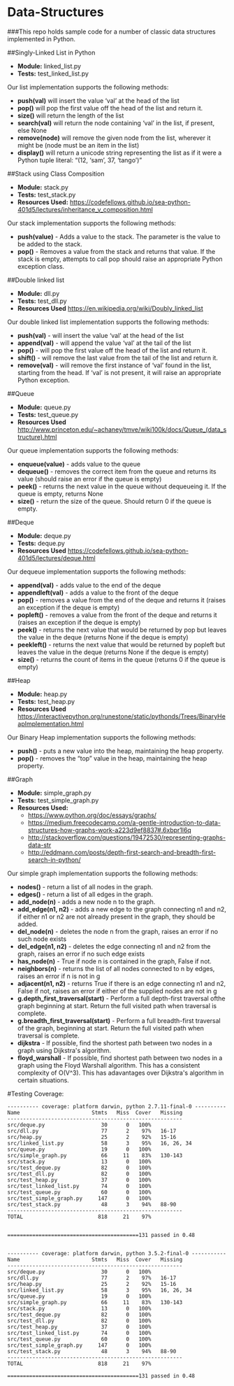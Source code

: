 # Data-Structures

###This repo holds sample code for a number of classic data structures implemented in Python.

##Singly-Linked List in Python
- **Module:** linked_list.py
- **Tests:** test_linked_list.py

Our list implementation supports the following methods:

- **push(val)** will insert the value ‘val’ at the head of the list
- **pop()** will pop the first value off the head of the list and return it.
- **size()** will return the length of the list
- **search(val)** will return the node containing ‘val’ in the list, if present, else None
- **remove(node)** will remove the given node from the list, wherever it might be (node must be an item in the list)
- **display()** will return a unicode string representing the list as if it were a Python tuple literal: “(12, ‘sam’, 37, ‘tango’)”


##Stack using Class Composition
- **Module:** stack.py
- **Tests:** test_stack.py
- **Resources Used:** https://codefellows.github.io/sea-python-401d5/lectures/inheritance_v_composition.html

Our stack implementation supports the following methods:

- **push(value)** - Adds a value to the stack. The parameter is the value to be added to the stack.
- **pop()** - Removes a value from the stack and returns that value. If the stack is empty, attempts to call pop should raise an appropriate Python exception class.


##Double linked list
- **Module:** dll.py
- **Tests:** test_dll.py
- **Resources Used** https://en.wikipedia.org/wiki/Doubly_linked_list

Our double linked list implementation supports the following methods:

- **push(val)** - will insert the value ‘val’ at the head of the list
- **append(val)** - will append the value ‘val’ at the tail of the list
- **pop()** - will pop the first value off the head of the list and return it.
- **shift()** - will remove the last value from the tail of the list and return it.
- **remove(val)** - will remove the first instance of ‘val’ found in the list, starting from the head. If ‘val’ is not present, it will raise an appropriate Python exception.


##Queue
- **Module:** queue.py
- **Tests:** test_queue.py
- **Resources Used** http://www.princeton.edu/~achaney/tmve/wiki100k/docs/Queue_(data_structure).html

Our queue implementation supports the following methods:

- **enqueue(value)** - adds value to the queue
- **dequeue()** - removes the correct item from the queue and returns its value (should raise an error if the queue is empty)
- **peek()** - returns the next value in the queue without dequeueing it. If the queue is empty, returns None
- **size()** - return the size of the queue. Should return 0 if the queue is empty.

##Deque
- **Module:** deque.py
- **Tests:** deque.py
- **Resources Used** https://codefellows.github.io/sea-python-401d5/lectures/deque.html

Our dequeue implementation supports the following methods:

- **append(val)** - adds value to the end of the deque
- **appendleft(val)** - adds a value to the front of the deque
- **pop()** - removes a value from the end of the deque and returns it (raises an exception if the deque is empty)
- **popleft()** - removes a value from the front of the deque and returns it (raises an exception if the deque is empty)
- **peek()** - returns the next value that would be returned by pop but leaves the value in the deque (returns None if the deque is empty)
- **peekleft()** - returns the next value that would be returned by popleft but leaves the value in the deque (returns None if the deque is empty)
- **size()** - returns the count of items in the queue (returns 0 if the queue is empty)


##Heap
- **Module:** heap.py
- **Tests:** test_heap.py
- **Resources Used** https://interactivepython.org/runestone/static/pythonds/Trees/BinaryHeapImplementation.html

Our Binary Heap implementation supports the following methods:

- **push()** - puts a new value into the heap, maintaining the heap property.
- **pop()** - removes the “top” value in the heap, maintaining the heap property.


##Graph
- **Module:** simple_graph.py
- **Tests:** test_simple_graph.py
- **Resources Used:** 
    - https://www.python.org/doc/essays/graphs/
    - https://medium.freecodecamp.com/a-gentle-introduction-to-data-structures-how-graphs-work-a223d9ef8837#.6xbpr1l6q
    - http://stackoverflow.com/questions/19472530/representing-graphs-data-str
    - http://eddmann.com/posts/depth-first-search-and-breadth-first-search-in-python/

Our simple graph implementation supports the following methods:

- **nodes()** - return a list of all nodes in the graph.
- **edges()** - return a list of all edges in the graph.
- **add_node(n)** - adds a new node n to the graph.
- **add_edge(n1, n2)** - adds a new edge to the graph connecting n1 and n2,
if either n1 or n2 are not already present in the graph, they should be added.
- **del_node(n)** - deletes the node n from the graph, raises an error if no such node exists
- **del_edge(n1, n2)** - deletes the edge connecting n1 and n2 from the graph, raises an error if no such edge exists
- **has_node(n)** - True if node n is contained in the graph, False if not.
- **neighbors(n)** - returns the list of all nodes connected to n by edges, raises an error if n is not in g
- **adjacent(n1, n2)** - returns True if there is an edge connecting n1 and n2, False if not, raises an error if either of the supplied nodes are not in g
- **g.depth_first_traversal(start)** - Perform a full depth-first traversal ofthe graph beginning at start. Return the full visited path when traversal is complete.
- **g.breadth_first_traversal(start)** - Perform a full breadth-first traversal of the graph, beginning at start. Return the full visited path when traversal is complete.
- **dijkstra** - If possible, find the shortest path between two nodes in a graph using Dijkstra's algorithm.
- **floyd_warshall** - If possible, find shortest path between two nodes in a graph using the Floyd Warshall algorithm.  This has a consistent complexity of O(V^3).  This has adavantages over Dijkstra's algorithm in certain situations.


#Testing Coverage:
```
---------- coverage: platform darwin, python 2.7.11-final-0 ----------
Name                       Stmts   Miss  Cover   Missing
--------------------------------------------------------
src/deque.py                  30      0   100%
src/dll.py                    77      2    97%   16-17
src/heap.py                   25      2    92%   15-16
src/linked_list.py            58      3    95%   16, 26, 34
src/queue.py                  19      0   100%
src/simple_graph.py           66     11    83%   130-143
src/stack.py                  13      0   100%
src/test_deque.py             82      0   100%
src/test_dll.py               82      0   100%
src/test_heap.py              37      0   100%
src/test_linked_list.py       74      0   100%
src/test_queue.py             60      0   100%
src/test_simple_graph.py     147      0   100%
src/test_stack.py             48      3    94%   88-90
--------------------------------------------------------
TOTAL                        818     21    97%


==========================================131 passed in 0.48 


---------- coverage: platform darwin, python 3.5.2-final-0 -----------
Name                       Stmts   Miss  Cover   Missing
--------------------------------------------------------
src/deque.py                  30      0   100%
src/dll.py                    77      2    97%   16-17
src/heap.py                   25      2    92%   15-16
src/linked_list.py            58      3    95%   16, 26, 34
src/queue.py                  19      0   100%
src/simple_graph.py           66     11    83%   130-143
src/stack.py                  13      0   100%
src/test_deque.py             82      0   100%
src/test_dll.py               82      0   100%
src/test_heap.py              37      0   100%
src/test_linked_list.py       74      0   100%
src/test_queue.py             60      0   100%
src/test_simple_graph.py     147      0   100%
src/test_stack.py             48      3    94%   88-90
--------------------------------------------------------
TOTAL                        818     21    97%

==========================================131 passed in 0.48 



```
